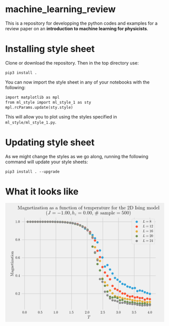# machine_learning_review
This is a repository for developping the python codes and examples for a review paper on an <b> introduction to machine learning for physicists</b>. 
# Installing style sheet
Clone or download the repository. Then in the top directory use:
```
pip3 install .
```
You can now import the style sheet in any of your notebooks with the following:
```
import matplotlib as mpl
from ml_style import ml_style_1 as sty
mpl.rcParams.update(sty.style)
```
This will allow you to plot using the styles specified in ```ml_style/ml_style_1.py```.
# Updating style sheet
As we might change the styles as we go along, running the following command will update your style sheets:
```
pip3 install . --upgrade
```
# What it looks like
![alt tag](https://github.com/alexandreday/machine_learning_review/blob/master/IsingMC/example.png)
